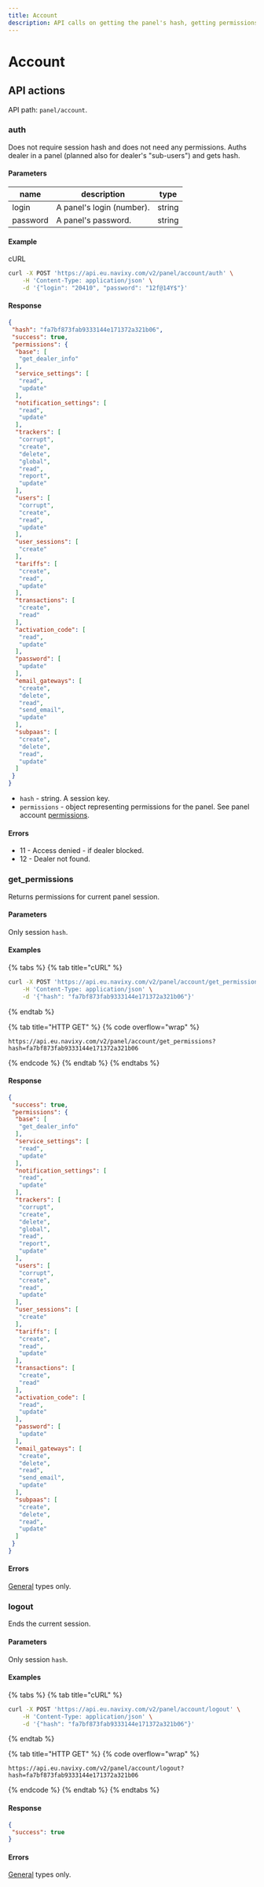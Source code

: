 ```yaml
---
title: Account
description: API calls on getting the panel's hash, getting permissions and logout.
---
```


# Account

## API actions

API path: `panel/account`.

### auth

Does not require session hash and does not need any permissions. Auths dealer in a panel (planned also for dealer's "sub-users") and gets hash.

#### Parameters

| name     | description               | type   |
| -------- | ------------------------- | ------ |
| login    | A panel's login (number). | string |
| password | A panel's password.       | string |

#### Example

cURL

```sh
curl -X POST 'https://api.eu.navixy.com/v2/panel/account/auth' \
    -H 'Content-Type: application/json' \
    -d '{"login": "20410", "password": "12f@14Y$"}'
```

#### Response

```json
{
 "hash": "fa7bf873fab9333144e171372a321b06",
 "success": true,
 "permissions": {
  "base": [
   "get_dealer_info"
  ],
  "service_settings": [
   "read",
   "update"
  ],
  "notification_settings": [
   "read",
   "update"
  ],
  "trackers": [
   "corrupt",
   "create",
   "delete",
   "global",
   "read",
   "report",
   "update"
  ],
  "users": [
   "corrupt",
   "create",
   "read",
   "update"
  ],
  "user_sessions": [
   "create"
  ],
  "tariffs": [
   "create",
   "read",
   "update"
  ],
  "transactions": [
   "create",
   "read"
  ],
  "activation_code": [
   "read",
   "update"
  ],
  "password": [
   "update"
  ],
  "email_gateways": [
   "create",
   "delete",
   "read",
   "send_email",
   "update"
  ],
  "subpaas": [
   "create",
   "delete",
   "read",
   "update"
  ]
 }
}
```

* `hash` - string. A session key.
* `permissions` - object representing permissions for the panel. See panel account [permissions](../getting-started.md#admin-panel-api-permissions).

#### Errors

* 11 - Access denied - if dealer blocked.
* 12 - Dealer not found.

### get\_permissions

Returns permissions for current panel session.

#### Parameters

Only session `hash`.

#### Examples

{% tabs %}
{% tab title="cURL" %}
```sh
curl -X POST 'https://api.eu.navixy.com/v2/panel/account/get_permissions' \
    -H 'Content-Type: application/json' \
    -d '{"hash": "fa7bf873fab9333144e171372a321b06"}'
```
{% endtab %}

{% tab title="HTTP GET" %}
{% code overflow="wrap" %}
```http
https://api.eu.navixy.com/v2/panel/account/get_permissions?hash=fa7bf873fab9333144e171372a321b06
```
{% endcode %}
{% endtab %}
{% endtabs %}

#### Response

```json
{
 "success": true,
 "permissions": {
  "base": [
   "get_dealer_info"
  ],
  "service_settings": [
   "read",
   "update"
  ],
  "notification_settings": [
   "read",
   "update"
  ],
  "trackers": [
   "corrupt",
   "create",
   "delete",
   "global",
   "read",
   "report",
   "update"
  ],
  "users": [
   "corrupt",
   "create",
   "read",
   "update"
  ],
  "user_sessions": [
   "create"
  ],
  "tariffs": [
   "create",
   "read",
   "update"
  ],
  "transactions": [
   "create",
   "read"
  ],
  "activation_code": [
   "read",
   "update"
  ],
  "password": [
   "update"
  ],
  "email_gateways": [
   "create",
   "delete",
   "read",
   "send_email",
   "update"
  ],
  "subpaas": [
   "create",
   "delete",
   "read",
   "update"
  ]
 }
}
```

#### Errors

[General](../../user-api/backend-api/getting-started/errors.md#error-codes) types only.

### logout

Ends the current session.

#### Parameters

Only session `hash`.

#### Examples

{% tabs %}
{% tab title="cURL" %}
```sh
curl -X POST 'https://api.eu.navixy.com/v2/panel/account/logout' \
    -H 'Content-Type: application/json' \
    -d '{"hash": "fa7bf873fab9333144e171372a321b06"}'
```
{% endtab %}

{% tab title="HTTP GET" %}
{% code overflow="wrap" %}
```http
https://api.eu.navixy.com/v2/panel/account/logout?hash=fa7bf873fab9333144e171372a321b06
```
{% endcode %}
{% endtab %}
{% endtabs %}

#### Response

```json
{
 "success": true
}
```

#### Errors

[General](../../user-api/backend-api/getting-started/errors.md#error-codes) types only.

